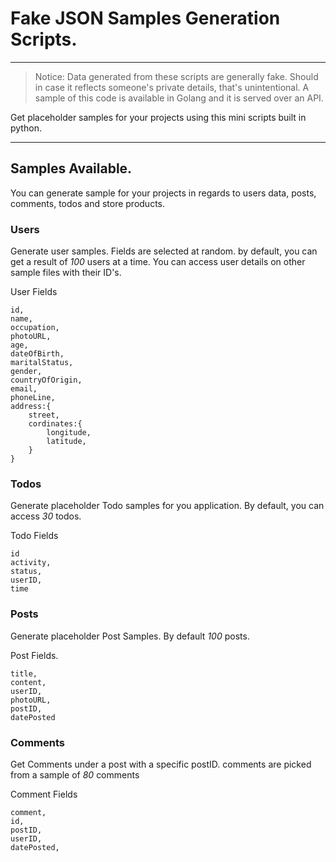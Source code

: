 # Fake JSON Samples Generation Scripts. 
---
> Notice: Data generated from these scripts are generally fake. Should in case it reflects someone's private details, that's unintentional. A sample of this code is available in Golang and it is served over an API. 

Get placeholder samples for your projects using this mini scripts built in python.  
- - - 

## Samples Available. 
You can generate sample for your projects in regards to users data, posts, comments, todos and store products.

### Users 
Generate user samples.
Fields are selected at random. by default, you can get a result of *100* users at a time.
You can access user details on other sample files with their ID's.

User Fields
```
id, 
name, 
occupation,
photoURL,
age, 
dateOfBirth, 
maritalStatus,
gender,
countryOfOrigin, 
email, 
phoneLine, 
address:{
    street, 
    cordinates:{
        longitude, 
        latitude,
    }
}
```

### Todos
Generate placeholder Todo samples for you application. By default, you can access *30* todos. 

Todo Fields
```
id
activity, 
status,
userID, 
time

```

### Posts 
Generate placeholder Post Samples. By default *100* posts. 

Post Fields. 
```
title,
content,
userID,
photoURL,
postID,
datePosted

```

### Comments
Get Comments under a post with a specific postID. comments are picked from a sample of *80* comments

Comment Fields 
```
comment,
id,
postID, 
userID, 
datePosted, 

```